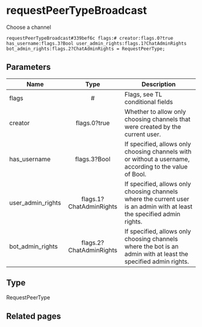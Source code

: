 # requestPeerTypeBroadcast
Choose a channel

```
requestPeerTypeBroadcast#339bef6c flags:# creator:flags.0?true has_username:flags.3?Bool user_admin_rights:flags.1?ChatAdminRights bot_admin_rights:flags.2?ChatAdminRights = RequestPeerType;
```

## Parameters
| Name | Type | Description |
| ---- | :----: | ----------- |
| flags | # | Flags, see TL conditional fields |
| creator | flags.0?true | Whether to allow only choosing channels that were created by the current user. |
| has_username | flags.3?Bool | If specified, allows only choosing channels with or without a username, according to the value of Bool. |
| user_admin_rights | flags.1?ChatAdminRights | If specified, allows only choosing channels where the current user is an admin with at least the specified admin rights. |
| bot_admin_rights | flags.2?ChatAdminRights | If specified, allows only choosing channels where the bot is an admin with at least the specified admin rights. |


## Type
RequestPeerType

## Related pages
